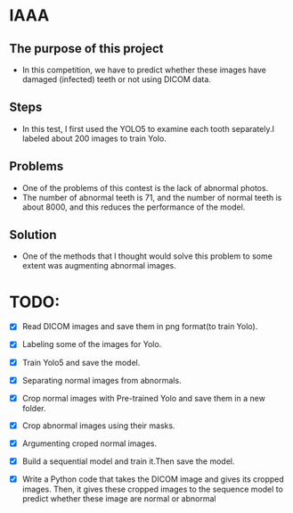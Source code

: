# IAAA

## The purpose of this project
- In this competition, we have to predict whether these images have damaged (infected) teeth or not using DICOM data.
## Steps
- In this test, I first used the YOLO5 to examine each tooth separately.I labeled about 200 images to train Yolo.
## Problems
- One of the problems of this contest is the lack of abnormal photos.
- The number of abnormal teeth is 71, and the number of normal teeth is about 8000, and this reduces the performance of the model.
## Solution
- One of the methods that I thought would solve this problem to some extent was augmenting abnormal images.


# TODO:
-[x] Read DICOM images and save them in png format(to train Yolo).

-[x] Labeling some of the images for Yolo.

-[x] Train Yolo5 and save the model.

-[x] Separating normal images from abnormals.

-[x] Crop normal images with Pre-trained Yolo and save them in a new folder.

-[x] Crop abnormal images using their masks.

-[x] Argumenting croped normal images.

-[x] Build a sequential model and train it.Then save the model.

-[x] Write a Python code that takes the DICOM image and gives its cropped images. Then, it gives these cropped images to the sequence model to predict whether these image are normal or abnormal